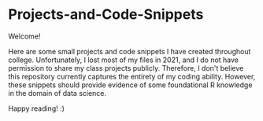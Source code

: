 # Projects-and-Code-Snippets

Welcome! 

Here are some small projects and code snippets I have created throughout college. Unfortunately, I lost most of my files in 2021, and I do not have permission to share my class projects publicly. Therefore, I don't believe this repository currently captures the entirety of my coding ability. However, these snippets should provide evidence of some foundational R knowledge in the domain of data science. 

Happy reading! :) 
